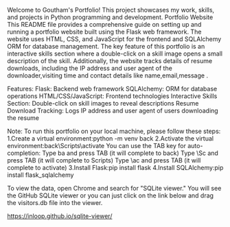 Welcome to Goutham's Portfolio! This project showcases my work, skills, and projects in Python programming and development.
Portfolio Website
This README file provides a comprehensive guide on setting up and running a portfolio website built using the Flask web framework. The website uses HTML, CSS, and JavaScript for the frontend and SQLAlchemy ORM for database management. The key feature of this portfolio is an interactive skills section where a double-click on a skill image opens a small description of the skill. Additionally, the website tracks details of resume downloads, including the IP address and user agent of the downloader,visiting time and contact details like name,email,message .

Features:
Flask: Backend web framework
SQLAlchemy: ORM for database operations
HTML/CSS/JavaScript: Frontend technologies
Interactive Skills Section: Double-click on skill images to reveal descriptions
Resume Download Tracking: Logs IP address and user agent of users downloading the resume

Note: To run this portfolio on your local machine, please follow these steps:
1.Create a virtual environment:python -m venv back
2.Activate the virtual environment:back\Scripts\activate
 You can use the TAB key for auto-completion:
 Type ba and press TAB (it will complete to back)
 Type \Sc and press TAB (it will complete to Scripts)
 Type \ac and press TAB (it will complete to activate)
3.Install Flask:pip install flask
4.Install SQLAlchemy:pip install flask_sqlalchemy

To view the data, open Chrome and search for "SQLite viewer." You will see the GitHub SQLite viewer or you can just click on the link below and drag the visitors.db file into the viewer.

https://inloop.github.io/sqlite-viewer/